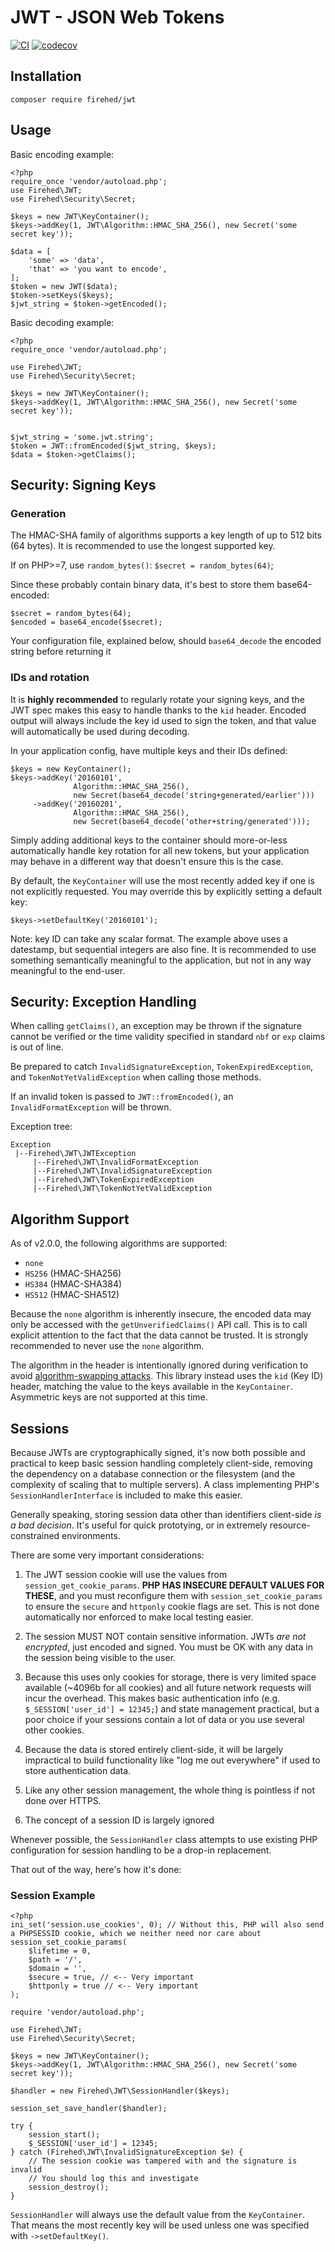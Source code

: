 # JWT - JSON Web Tokens

[![CI](https://github.com/Firehed/jwt/workflows/CI/badge.svg)](https://github.com/Firehed/jwt/actions?query=workflow%3ACI+branch%3Amaster)
[![codecov](https://codecov.io/gh/Firehed/jwt/branch/master/graph/badge.svg)](https://codecov.io/gh/Firehed/jwt)

## Installation
`composer require firehed/jwt`

## Usage
Basic encoding example:

```
<?php
require_once 'vendor/autoload.php';
use Firehed\JWT;
use Firehed\Security\Secret;

$keys = new JWT\KeyContainer();
$keys->addKey(1, JWT\Algorithm::HMAC_SHA_256(), new Secret('some secret key'));

$data = [
	'some' => 'data',
	'that' => 'you want to encode',
];
$token = new JWT($data);
$token->setKeys($keys);
$jwt_string = $token->getEncoded();
```

Basic decoding example:

```
<?php
require_once 'vendor/autoload.php';

use Firehed\JWT;
use Firehed\Security\Secret;

$keys = new JWT\KeyContainer();
$keys->addKey(1, JWT\Algorithm::HMAC_SHA_256(), new Secret('some secret key'));


$jwt_string = 'some.jwt.string';
$token = JWT::fromEncoded($jwt_string, $keys);
$data = $token->getClaims();
```

## Security: Signing Keys

### Generation

The HMAC-SHA family of algorithms supports a key length of up to 512 bits (64 bytes). It is recommended to use the longest supported key.

If on PHP>=7, use `random_bytes()`: `$secret = random_bytes(64)`;

Since these probably contain binary data, it's best to store them base64-encoded:

```
$secret = random_bytes(64);
$encoded = base64_encode($secret);
```

Your configuration file, explained below, should `base64_decode` the encoded string before returning it

### IDs and rotation

It is **highly recommended** to regularly rotate your signing keys, and the JWT spec makes this easy to handle thanks to the `kid` header. Encoded output will always include the key id used to sign the token, and that value will automatically be used during decoding.

In your application config, have multiple keys and their IDs defined:

```
$keys = new KeyContainer();
$keys->addKey('20160101',
              Algorithm::HMAC_SHA_256(),
              new Secret(base64_decode('string+generated/earlier')))
     ->addKey('20160201',
              Algorithm::HMAC_SHA_256(),
              new Secret(base64_decode('other+string/generated')));
```

Simply adding additional keys to the container should more-or-less automatically handle key rotation for all new tokens, but your application may behave in a different way that doesn't ensure this is the case.

By default, the `KeyContainer` will use the most recently added key if one is not explicitly requested. You may override this by explicitly setting a default key:

`$keys->setDefaultKey('20160101');`

Note: key ID can take any scalar format. The example above uses a datestamp, but sequential integers are also fine. It is recommended to use something semantically meaningful to the application, but not in any way meaningful to the end-user.

## Security: Exception Handling

When calling `getClaims()`, an exception may be thrown if the signature cannot be verified or the time validity specified in standard `nbf` or `exp` claims is out of line.

Be prepared to catch `InvalidSignatureException`, `TokenExpiredException`, and `TokenNotYetValidException` when calling those methods.

If an invalid token is passed to `JWT::fromEncoded()`, an `InvalidFormatException` will be thrown.

Exception tree:

```
Exception
 |--Firehed\JWT\JWTException
     |--Firehed\JWT\InvalidFormatException
     |--Firehed\JWT\InvalidSignatureException
     |--Firehed\JWT\TokenExpiredException
     |--Firehed\JWT\TokenNotYetValidException
```

## Algorithm Support

As of v2.0.0, the following algorithms are supported:

* `none`
* `HS256` (HMAC-SHA256)
* `HS384` (HMAC-SHA384)
* `HS512` (HMAC-SHA512)

Because the `none` algorithm is inherently insecure, the encoded data may only be accessed with the `getUnverifiedClaims()` API call. This is to call explicit attention to the fact that the data cannot be trusted. It is strongly recommended to never use the `none` algorithm.

The algorithm in the header is intentionally ignored during verification to avoid [algorithm-swapping attacks](https://auth0.com/blog/2015/03/31/critical-vulnerabilities-in-json-web-token-libraries/). This library instead uses the `kid` (Key ID) header, matching the value to the keys available in the `KeyContainer`. Asymmetric keys are not supported at this time.

## Sessions

Because JWTs are cryptographically signed, it's now both possible and practical to keep basic session handling completely client-side, removing the dependency on a database connection or the filesystem (and the complexity of scaling that to multiple servers). A class implementing PHP's `SessionHandlerInterface` is included to make this easier.

Generally speaking, storing session data other than identifiers client-side *is a bad decision*. It's useful for quick prototying, or in extremely resource-constrained environments.

There are some very important considerations:

1. The JWT session cookie will use the values from `session_get_cookie_params`. **PHP HAS INSECURE DEFAULT VALUES FOR THESE**, and you must reconfigure them with `session_set_cookie_params` to ensure the `secure` and `httponly` cookie flags are set. This is not done automatically nor enforced to make local testing easier.

2. The session MUST NOT contain sensitive information. JWTs *are not encrypted*, just encoded and signed. You must be OK with any data in the session being visible to the user.

3. Because this uses only cookies for storage, there is very limited space available (~4096b for all cookies) and all future network requests will incur the overhead. This makes basic authentication info (e.g. `$_SESSION['user_id'] = 12345;`) and state management practical, but a poor choice if your sessions contain a lot of data or you use several other cookies.

4. Because the data is stored entirely client-side, it will be largely impractical to build functionality like "log me out everywhere" if used to store authentication data.

5. Like any other session management, the whole thing is pointless if not done over HTTPS.

6. The concept of a session ID is largely ignored

Whenever possible, the `SessionHandler` class attempts to use existing PHP configuration for session handling to be a drop-in replacement.

That out of the way, here's how it's done:

### Session Example

```
<?php
ini_set('session.use_cookies', 0); // Without this, PHP will also send a PHPSESSID cookie, which we neither need nor care about
session_set_cookie_params(
	$lifetime = 0,
	$path = '/',
	$domain = '',
	$secure = true, // <-- Very important
	$httponly = true // <-- Very important
);

require 'vendor/autoload.php';

use Firehed\JWT;
use Firehed\Security\Secret;

$keys = new JWT\KeyContainer();
$keys->addKey(1, JWT\Algorithm::HMAC_SHA_256(), new Secret('some secret key'));

$handler = new Firehed\JWT\SessionHandler($keys);

session_set_save_handler($handler);

try {
    session_start();
    $_SESSION['user_id'] = 12345;
} catch (Firehed\JWT\InvalidSignatureException $e) {
	// The session cookie was tampered with and the signature is invalid
    // You should log this and investigate
    session_destroy();
}
```

`SessionHandler` will always use the default value from the `KeyContainer`. That means the most recently key will be used unless one was specified with `->setDefaultKey()`.
